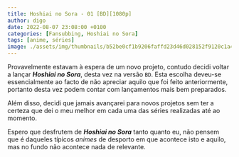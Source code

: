 ```yaml
---
title: Hoshiai no Sora - 01 [BD][1080p]
author: digo
date: 2022-08-07 23:08:00 +0100
categories: [Fansubbing, Hoshiai no Sora] 
tags: [anime, séries]
image: ./assets/img/thumbnails/b52be0cf1b9206faffd23d46d028152f9120c1a4.jpeg
---
```


Provavelmente estavam à espera de um novo projeto, contudo decidi voltar a lançar ***Hoshiai no Sora***, desta vez na versão `BD`. Esta escolha deveu-se essencialmente ao facto de não apreciar aquilo que foi feito anteriormente, portanto desta vez podem contar com lançamentos mais bem preparados.

Além disso, decidi que jamais avançarei para novos projetos sem ter a certeza que dei o meu melhor em cada uma das séries realizadas até ao momento.

Espero que desfrutem de ***Hoshiai no Sora*** tanto quanto eu, não pensem que é daqueles típicos *animes* de desporto em que acontece isto e aquilo, mas no fundo não acontece nada de relevante.